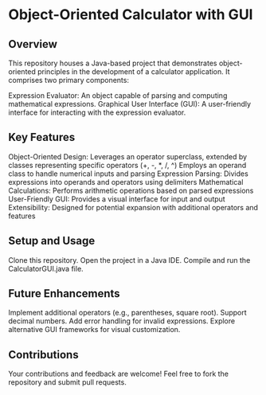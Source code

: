 
# Object-Oriented Calculator with GUI

## Overview

This repository houses a Java-based project that demonstrates object-oriented principles in the development of a calculator application. It comprises two primary components:

Expression Evaluator: An object capable of parsing and computing mathematical expressions.
Graphical User Interface (GUI): A user-friendly interface for interacting with the expression evaluator.
## Key Features

Object-Oriented Design:
Leverages an operator superclass, extended by classes representing specific operators (+, -, *, /, ^)
Employs an operand class to handle numerical inputs and parsing
Expression Parsing:
Divides expressions into operands and operators using delimiters
Mathematical Calculations:
Performs arithmetic operations based on parsed expressions
User-Friendly GUI:
Provides a visual interface for input and output
Extensibility:
Designed for potential expansion with additional operators and features
## Setup and Usage

Clone this repository.
Open the project in a Java IDE.
Compile and run the CalculatorGUI.java file.
## Future Enhancements

Implement additional operators (e.g., parentheses, square root).
Support decimal numbers.
Add error handling for invalid expressions.
Explore alternative GUI frameworks for visual customization.
## Contributions

Your contributions and feedback are welcome! Feel free to fork the repository and submit pull requests.
